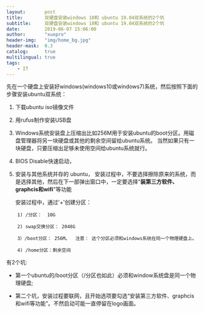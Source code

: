 ```yaml
---
layout:       post
title:        双硬盘安装windows 10和 ubuntu 19.04双系统的2个坑
subtitle:     双硬盘安装windows 10和 ubuntu 19.04双系统的2个坑
date:         2019-06-07 15:06:00
author:       "xuepro"
header-img:   "img/home_bg.jpg"
header-mask:  0.3
catalog:      true
multilingual: true
tags:
    - IT
---
```


先在一个硬盘上安装好windows(windows10或windows7)系统，然后按照下面的步骤安装ubuntu双系统：

1. 下载ubuntu  iso镜像文件
2. 用rufus制作安装USB盘
3. Windows系统安装盘上压缩出比如256M用于安装ubuntu的boot分区。用磁盘管理器将另一块硬盘或其他的剩余空间留给ubuntu系统。
   当然如果只有一块硬盘，只要压缩出足够未使用空间给ubuntu系统就行。
4. BIOS Disable快速启动，
5. 安装与其他系统并存的 ubuntu，
     安装过程中，不要选择擦除原来的系统，而是选择其他，然后在下一部弹出窗口中，一定要选择“**装第三方软件、graphcis和wifi**"等功能
   
    安装过程中，通过'+'创建分区：
```
    1) /分区：  10G
  
    2) swap交换分区： 2048G
    
    3）/boot分区： 256M。  注意： 这个分区必须和windows系统在同一个物理硬盘上。
    
    4) /home分区：剩余空间
```   


有2个坑:

  + 第一个ubuntu的/boot分区（/分区也如此）必须和window系统盘是同一个物理硬盘;
  
  + 第二个坑，安装过程要联网，且开始选项要勾选“安装第三方软件、graphcis和wifi等功能”。不然启动可能一直停留在logo画面。
